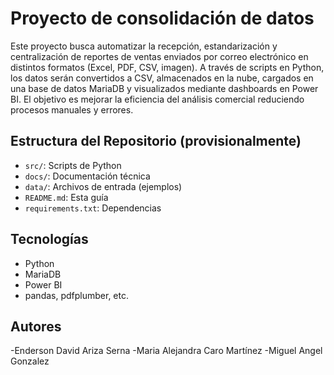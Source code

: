 # Proyecto de consolidación de datos

Este proyecto busca automatizar la recepción, estandarización y centralización de reportes de ventas enviados por correo electrónico en distintos formatos (Excel, PDF, CSV, imagen). A través de scripts en Python, los datos serán convertidos a CSV, almacenados en la nube, cargados en una base de datos MariaDB y visualizados mediante dashboards en Power BI. El objetivo es mejorar la eficiencia del análisis comercial reduciendo procesos manuales y errores.

## Estructura del Repositorio (provisionalmente)

- `src/`: Scripts de Python
- `docs/`: Documentación técnica
- `data/`: Archivos de entrada (ejemplos)
- `README.md`: Esta guía
- `requirements.txt`: Dependencias

## Tecnologías

- Python
- MariaDB
- Power BI
- pandas, pdfplumber, etc.

## Autores

-Enderson David Ariza Serna
-Maria Alejandra Caro Martínez
-Miguel Angel Gonzalez
